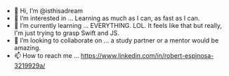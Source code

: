 - 👋 Hi, I’m @isthisadream
- 👀 I’m interested in ... Learning as much as I can, as fast as I can.
- 🌱 I’m currently learning ... EVERYTHING. LOL. It feels like that but really, I'm just trying to grasp Swift and JS.
- 💞️ I’m looking to collaborate on ... a study partner or a mentor would be amazing.
- 📫 How to reach me ... https://www.linkedin.com/in/robert-espinosa-3219929a/

<!---
isthisadream/isthisadream is a ✨ special ✨ repository because its `README.md` (this file) appears on your GitHub profile.
You can click the Preview link to take a look at your changes.
--->
